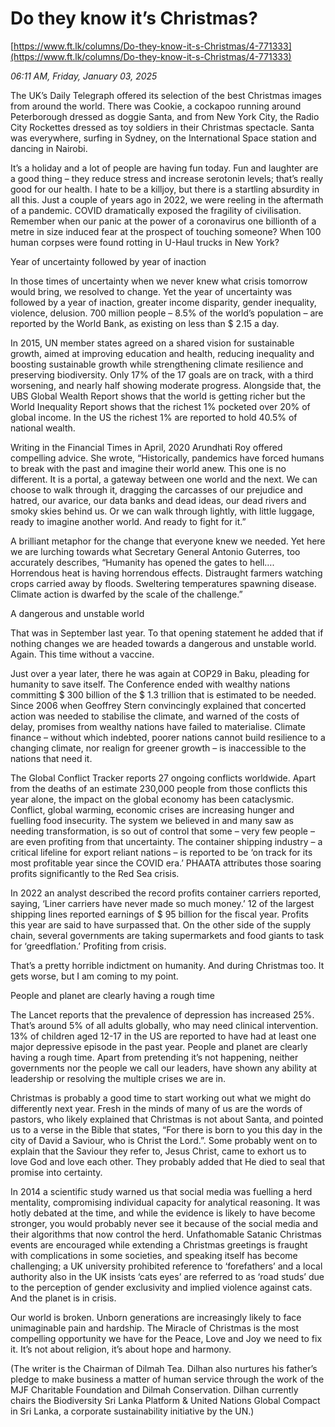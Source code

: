 # Do they know it’s Christmas?

[https://www.ft.lk/columns/Do-they-know-it-s-Christmas/4-771333](https://www.ft.lk/columns/Do-they-know-it-s-Christmas/4-771333)

*06:11 AM, Friday, January 03, 2025*

The UK’s Daily Telegraph offered its selection of the best Christmas images from around the world. There was Cookie, a cockapoo running around Peterborough dressed as doggie Santa, and from New York City, the Radio City Rockettes dressed as toy soldiers in their Christmas spectacle. Santa was everywhere, surfing in Sydney, on the International Space station and dancing in Nairobi.

It’s a holiday and a lot of people are having fun today. Fun and laughter are a good thing – they reduce stress and increase serotonin levels; that’s really good for our health. I hate to be a killjoy, but there is a startling absurdity in all this. Just a couple of years ago in 2022, we were reeling in the aftermath of a pandemic. COVID dramatically exposed the fragility of civilisation. Remember when our panic at the power of a coronavirus one billionth of a metre in size induced fear at the prospect of touching someone? When 100 human corpses were found rotting in U-Haul trucks in New York?

Year of uncertainty followed by year of inaction

In those times of uncertainty when we never knew what crisis tomorrow would bring, we resolved to change. Yet the year of uncertainty was followed by a year of inaction, greater income disparity, gender inequality, violence, delusion. 700 million people – 8.5% of the world’s population – are reported by the World Bank, as existing on less than $ 2.15 a day.

In 2015, UN member states agreed on a shared vision for sustainable growth, aimed at improving education and health, reducing inequality and boosting sustainable growth while strengthening climate resilience and preserving biodiversity. Only 17% of the 17 goals are on track, with a third worsening, and nearly half showing moderate progress. Alongside that, the UBS Global Wealth Report shows that the world is getting richer but the World Inequality Report shows that the richest 1% pocketed over 20% of global income. In the US the richest 1% are reported to hold 40.5% of national wealth.

Writing in the Financial Times in April, 2020 Arundhati Roy offered compelling advice. She wrote, “Historically, pandemics have forced humans to break with the past and imagine their world anew. This one is no different. It is a portal, a gateway between one world and the next. We can choose to walk through it, dragging the carcasses of our prejudice and hatred, our avarice, our data banks and dead ideas, our dead rivers and smoky skies behind us. Or we can walk through lightly, with little luggage, ready to imagine another world. And ready to fight for it.”

A brilliant metaphor for the change that everyone knew we needed. Yet here we are lurching towards what Secretary General Antonio Guterres, too accurately describes, “Humanity has opened the gates to hell…. Horrendous heat is having horrendous effects. Distraught farmers watching crops carried away by floods. Sweltering temperatures spawning disease. Climate action is dwarfed by the scale of the challenge.”

A dangerous and unstable world

That was in September last year. To that opening statement he added that if nothing changes we are headed towards a dangerous and unstable world. Again. This time without a vaccine.

Just over a year later, there he was again at COP29 in Baku, pleading for humanity to save itself. The Conference ended with wealthy nations committing $ 300 billion of the $ 1.3 trillion that is estimated to be needed. Since 2006 when Geoffrey Stern convincingly explained that concerted action was needed to stabilise the climate, and warned of the costs of delay, promises from wealthy nations have failed to materialise. Climate finance – without which indebted, poorer nations cannot build resilience to a changing climate, nor realign for greener growth – is inaccessible to the nations that need it.

The Global Conflict Tracker reports 27 ongoing conflicts worldwide. Apart from the deaths of an estimate 230,000 people from those conflicts this year alone, the impact on the global economy has been cataclysmic. Conflict, global warming, economic crises are increasing hunger and fuelling food insecurity. The system we believed in and many saw as needing transformation, is so out of control that some – very few people – are even profiting from that uncertainty. The container shipping industry – a critical lifeline for export reliant nations – is reported to be ‘on track for its most profitable year since the COVID era.’ PHAATA attributes those soaring profits significantly to the Red Sea crisis.

In 2022 an analyst described the record profits container carriers reported, saying, ‘Liner carriers have never made so much money.’ 12 of the largest shipping lines reported earnings of $ 95 billion for the fiscal year. Profits this year are said to have surpassed that. On the other side of the supply chain, several governments are taking supermarkets and food giants to task for ‘greedflation.’ Profiting from crisis.

That’s a pretty horrible indictment on humanity. And during Christmas too. It gets worse, but I am coming to my point.

People and planet are clearly having a rough time

The Lancet reports that the prevalence of depression has increased 25%. That’s around 5% of all adults globally, who may need clinical intervention. 13% of children aged 12-17 in the US are reported to have had at least one major depressive episode in the past year. People and planet are clearly having a rough time. Apart from pretending it’s not happening, neither governments nor the people we call our leaders, have shown any ability at leadership or resolving the multiple crises we are in.

Christmas is probably a good time to start working out what we might do differently next year. Fresh in the minds of many of us are the words of pastors, who likely explained that Christmas is not about Santa, and pointed us to a verse in the Bible that states, “For there is born to you this day in the city of David a Saviour, who is Christ the Lord.”. Some probably went on to explain that the Saviour they refer to, Jesus Christ, came to exhort us to love God and love each other. They probably added that He died to seal that promise into certainty.

In 2014 a scientific study warned us that social media was fuelling a herd mentality, compromising individual capacity for analytical reasoning. It was hotly debated at the time, and while the evidence is likely to have become stronger, you would probably never see it because of the social media and their algorithms that now control the herd. Unfathomable Satanic Christmas events are encouraged while extending a Christmas greetings is fraught with complications in some societies, and speaking itself has become challenging; a UK university prohibited reference to ‘forefathers’ and a local authority also in the UK insists ‘cats eyes’ are referred to as ‘road studs’ due to the perception of gender exclusivity and implied violence against cats. And the planet is in crisis.

Our world is broken. Unborn generations are increasingly likely to face unimaginable pain and hardship. The Miracle of Christmas is the most compelling opportunity we have for the Peace, Love and Joy we need to fix it. It’s not about religion, it’s about hope and harmony.

(The writer is the Chairman of Dilmah Tea. Dilhan also nurtures his father’s pledge to make business a matter of human service through the work of the MJF Charitable Foundation and Dilmah Conservation. Dilhan currently chairs the Biodiversity Sri Lanka Platform & United Nations Global Compact in Sri Lanka, a corporate sustainability initiative by the UN.)

